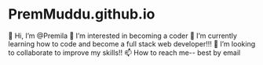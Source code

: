 # PremMuddu.github.io
👋 Hi, I’m @Premila
👀 I’m interested in becoming a coder
🌱 I’m currently learning how to code and become a full stack web developer!!!
💞️ I’m looking to collaborate to improve my skills!!
📫 How to reach me-- best by email

